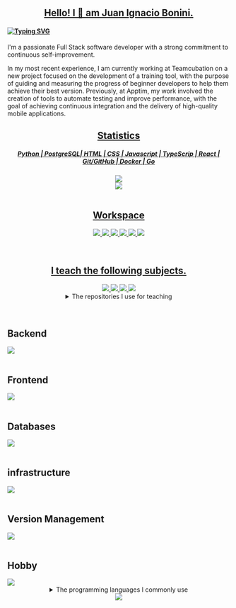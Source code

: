 <h2 align="center"><a href="#">Hello! I 👋 am Juan Ignacio Bonini.</a></h2>
<h4 align="left">

[![Typing SVG](https://readme-typing-svg.herokuapp.com?color=0078D4&lines=Full+stack+developer;Continuous+self-improvement;Continuous+Learner;Problem+Solver)](https://git.io/typing-svg)
</h4>
<div>
  <span align="left"><p>I'm a passionate Full Stack software developer with a strong commitment to continuous self-improvement.</p>

<p>In my most recent experience, I am currently working at Teamcubation on a new project focused on the development of a training tool, with the purpose of guiding and measuring the progress of beginner developers to help them achieve their best version. Previously, at Apptim, my work involved the creation of tools to automate testing and improve performance, with the goal of achieving continuous integration and the delivery of high-quality mobile applications.</p></span>
</div>
<div align="center">
  <h2 align="center"><a href="#">Statistics</a></h2>
    <h5 align="center"> <a href="#">Python | PostgreSQL|  HTML | CSS | Javascript | TypeScrip | React | Git/GitHub | Docker | Go</a> </h5>
  <img src="https://github-readme-streak-stats.herokuapp.com/?user=ioanne&theme=tokyonight" />
</div>
<div align="center">
    <a href="https://www.linkedin.com/in/juan-ignacio-bonini/">
    <img src="https://img.shields.io/badge/linkedin-%230077B5.svg?&style=for-the-badge&logo=linkedin&logoColor=white" />
  </a>
</div>
<br clear="both">
<div align="center">
  <h2 align="center"><a href="#">Workspace</a></h2>
  <a href="#">
    <img src="https://img.shields.io/badge/Ubuntu-E95420?style=for-the-badge&logo=ubuntu&logoColor=white" />
  </a>
  <a href="#">
    <img src="https://img.shields.io/badge/mac-384d54?style=for-the-badge&logo=macOS&logoColor=white" />
  </a>
  <a href="#">
    <img src="https://img.shields.io/badge/windows-%230078D6.svg?&style=for-the-badge&logo=windows&logoColor=white" />
  </a>
  <a href="#">
    <img src="https://img.shields.io/badge/VSCode-0078D4?style=for-the-badge&logo=visual%20studio%20code&logoColor=white" />
  </a>
  <a href="#">
    <img src="https://img.shields.io/badge/docker-%230db7ed.svg?&style=for-the-badge&logo=docker&logoColor=white" />
  </a>
  <a href="#">
    <img src="https://img.shields.io/badge/terminal-552233?style=for-the-badge&logo=powershell&logoColor=white" />
  </a>
</div>
<br clear="both">
<br clear="both">

<div align="center">
  <h2 align="center"><a href="#">I teach the following subjects.</a></h2>
  <a href="#">
    <img src="https://img.shields.io/badge/Paradigmas de programación-1157FF?style=for-the-badge&logo=python&logoColor=white" />
  </a>
  <a href="#">
    <img src="https://img.shields.io/badge/Programación Aplicada-1157FF?style=for-the-badge&logo=python&logoColor=white" />
  </a>
  <a href="#">
    <img src="https://img.shields.io/badge/Diagramación Lógica-1157FF?style=for-the-badge&logo=python&logoColor=white" />
  </a>
  <a href="#">
    <img src="https://img.shields.io/badge/Backend-1157FF?style=for-the-badge&logo=django&logoColor=white" />
  </a>
</div>

<div align="center">
  <details>
    <summary>The repositories I use for teaching</summary>
  </details>
</div>

<br clear="both">
<div align="left">
<br clear="both">
  <h2 align="left">Backend</h2>
  <a href="#">
    <img src="https://skillicons.dev/icons?i=py,django,fastapi,flask,rabbitmq,tensorflow,js,go,cs,dotnet&theme=dark" />
  </a>
  
  <br clear="both">
  <br clear="both">
  <h2 align="left">Frontend</h2>
  <a href="#">
    <img src="https://skillicons.dev/icons?i=html,css,js,ts,react,redux,jquery&theme=dark" />
  </a>
  <br clear="both">
  <br clear="both">
  <h2 align="left">Databases</h2>
  <a href="#">
    <img src="https://skillicons.dev/icons?i=postgres,mysql,mongodb,redis,sqlite&theme=dark" />
  </a>
  <br clear="both">
  <br clear="both">
  <h2 align="left">infrastructure</h2>
  <a href="#">
    <img src="https://skillicons.dev/icons?i=aws,linux,nginx,kubernetes,docker,powershell&theme=dark" />
  </a>
  <br clear="both">
  <br clear="both">
  <h2 align="left">Version Management</h2>
  <a href="#">
    <img src="https://skillicons.dev/icons?i=git,github&theme=dark" />
  </a>
  <br clear="both">
  <br clear="both">
  <h2 align="left">Hobby</h2>
  <a href="#">
    <img src="https://skillicons.dev/icons?i=unity,unreal,arduino&theme=dark" />
  </a>
</div>

<div align="center">
  <details>
    <summary>The programming languages I commonly use</summary>
    <a href="#">
      <img src="https://github-readme-stats.vercel.app/api/top-langs/?username=ioanne&layout=compact&langs_count=20&theme=city_lights" align="center" />
    </a>
  </details>
</div>

<div align="center">
  <a href="#">
    <img alingn="center" src="https://profile-counter.glitch.me/ioanne/count.svg" />
  </a>
</div>
